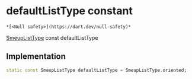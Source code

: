 


# defaultListType constant




    *[<Null safety>](https://dart.dev/null-safety)*


[SmeupListType](../../smeup_models_widgets_smeup_list_box_model/SmeupListType.md) const defaultListType
  







## Implementation

```dart
static const SmeupListType defaultListType = SmeupListType.oriented;


```







